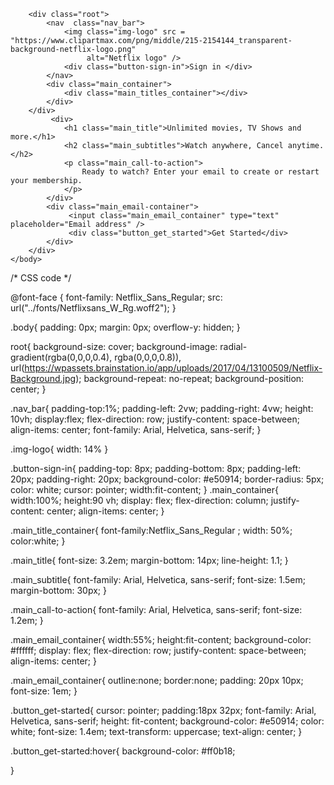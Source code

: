 <!--HTML code-->

<!DOCTYPE html>
<html lang="en">
    <head>
        <meta charset="UTF-8" />
        <meta name="viewport" content="width = device-width, initial-scale = 1.0" />
        <link 
        rel="shortcut icon" 
        href = "https://cdn4.iconfinder.com/data/icons/logos-and-brands/512/227_Netflix_logo-512.png"
        type="image/x-icon" 
        />
        <title>Netflix India - Watch TV Shows Online, Watch Movies Online </title>
        <link rel="stylesheet" href="/CSS/style.css" />
    </head>
    <body>

        <div class="root">
            <nav  class="nav_bar">
                <img class="img-logo" src = "https://www.clipartmax.com/png/middle/215-2154144_transparent-background-netflix-logo.png"
                     alt="Netflix logo" />
                <div class="button-sign-in">Sign in </div>
            </nav>
            <div class="main_container">
                <div class="main_titles_container"></div>          
            </div>
        </div>
             <div>
                <h1 class="main_title">Unlimited movies, TV Shows and more.</h1>
                <h2 class="main_subtitles">Watch anywhere, Cancel anytime.</h2>
                <p class="main_call-to-action">
                    Ready to watch? Enter your email to create or restart your membership.
                </p>
            </div>
            <div class="main_email-container">
                 <input class="main_email_container" type="text" placeholder="Email address" />
                 <div class="button_get_started">Get Started</div>
            </div>
        </div>
    </body>
</html>



/* CSS code */


@font-face {
    font-family: Netflix_Sans_Regular;
    src: url("../fonts/Netflixsans_W_Rg.woff2");
}


.body{
    padding: 0px;
    margin: 0px;
    overflow-y: hidden;
}

root{
    background-size: cover;
    background-image: radial-gradient(rgba(0,0,0,0.4), rgba(0,0,0,0.8)),
    url(https://wpassets.brainstation.io/app/uploads/2017/04/13100509/Netflix-Background.jpg);
    background-repeat: no-repeat;
    background-position: center;
}


.nav_bar{
    padding-top:1%;
    padding-left: 2vw;
    padding-right: 4vw;
    height: 10vh;
    display:flex;
    flex-direction: row;
    justify-content: space-between;
    align-items: center;
    font-family: Arial, Helvetica, sans-serif;
}


.img-logo{
    width: 14%
}

.button-sign-in{
    padding-top: 8px;
    padding-bottom: 8px;
    padding-left: 20px;
    padding-right: 20px;
    background-color: #e50914;
    border-radius: 5px;
    color: white;
    cursor: pointer;
    width:fit-content;
}
.main_container{
    width:100%;
    height:90 vh;
    display: flex;
    flex-direction: column;
    justify-content: center;
    align-items: center;
}

.main_title_container{
    font-family:Netflix_Sans_Regular ;
    width: 50%;
    color:white;
}

.main_title{
    font-size: 3.2em;
    margin-bottom: 14px;
    line-height: 1.1;
}

.main_subtitle{
    font-family: Arial, Helvetica, sans-serif;
    font-size: 1.5em;
    margin-bottom: 30px;
}


.main_call-to-action{
    font-family: Arial, Helvetica, sans-serif;
    font-size: 1.2em;
}

.main_email_container{
    width:55%;
    height:fit-content;
    background-color: #ffffff;
    display: flex;
    flex-direction: row;
    justify-content: space-between;
    align-items: center;
}


.main_email_container{
    outline:none;
    border:none;
    padding: 20px 10px;
    font-size: 1em;
}


.button_get-started{
    cursor: pointer;
    padding:18px 32px;
    font-family: Arial, Helvetica, sans-serif;
    height: fit-content;
    background-color: #e50914;
    color: white;
    font-size: 1.4em;
    text-transform: uppercase;
    text-align: center;
}

.button_get-started:hover{
    background-color: #ff0b18;

}
